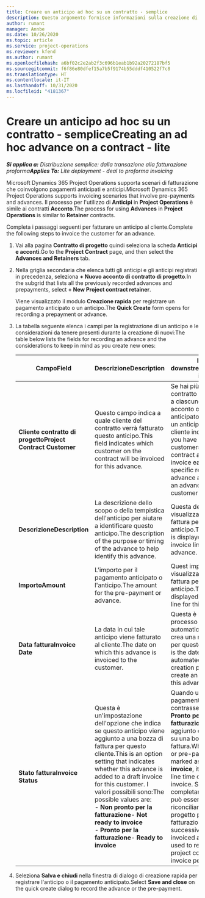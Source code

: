 ```yaml
---
title: Creare un anticipo ad hoc su un contratto - semplice
description: Questo argomento fornisce informazioni sulla creazione di un anticipo su un contratto secondo necessità.
author: rumant
manager: Annbe
ms.date: 10/26/2020
ms.topic: article
ms.service: project-operations
ms.reviewer: kfend
ms.author: rumant
ms.openlocfilehash: a6bf02c2e2ab2f3c696b1eab1b92a20272187bf5
ms.sourcegitcommit: f6f86e80dfef15a7b5f9174b55dddf410522f7c8
ms.translationtype: HT
ms.contentlocale: it-IT
ms.lasthandoff: 10/31/2020
ms.locfileid: "4181367"
---
```

# <a name="creating-an-ad-hoc-advance-on-a-contract---lite"></a><span data-ttu-id="1e979-103">Creare un anticipo ad hoc su un contratto - semplice</span><span class="sxs-lookup"><span data-stu-id="1e979-103">Creating an ad hoc advance on a contract - lite</span></span>

<span data-ttu-id="1e979-104">_**Si applica a:** Distribuzione semplice: dalla transazione alla fatturazione proforma_</span><span class="sxs-lookup"><span data-stu-id="1e979-104">_**Applies To:** Lite deployment - deal to proforma invoicing_</span></span>

<span data-ttu-id="1e979-105">Microsoft Dynamics 365 Project Operations supporta scenari di fatturazione che coinvolgono pagamenti anticipati e anticipi.</span><span class="sxs-lookup"><span data-stu-id="1e979-105">Microsoft Dynamics 365 Project Operations supports invoicing scenarios that involve pre-payments and advances.</span></span> <span data-ttu-id="1e979-106">Il processo per l'utilizzo di **Anticipi** in **Project Operations** è simile ai contratti **Acconto**.</span><span class="sxs-lookup"><span data-stu-id="1e979-106">The process for using **Advances** in **Project Operations** is similar to **Retainer** contracts.</span></span> 

<span data-ttu-id="1e979-107">Completa i passaggi seguenti per fatturare un anticipo al cliente.</span><span class="sxs-lookup"><span data-stu-id="1e979-107">Complete the following steps to invoice the customer for an advance.</span></span>

1. <span data-ttu-id="1e979-108">Vai alla pagina **Contratto di progetto** quindi seleziona la scheda **Anticipi e acconti**.</span><span class="sxs-lookup"><span data-stu-id="1e979-108">Go to the **Project Contract** page, and then select the **Advances and Retainers** tab.</span></span>
2. <span data-ttu-id="1e979-109">Nella griglia secondaria che elenca tutti gli anticipi e gli anticipi registrati in precedenza, seleziona **+ Nuovo acconto di contratto di progetto**.</span><span class="sxs-lookup"><span data-stu-id="1e979-109">In the subgrid that lists all the previously recorded advances and prepayments, select **+ New Project contract retainer**.</span></span> 

    <span data-ttu-id="1e979-110">Viene visualizzato il modulo **Creazione rapida** per registrare un pagamento anticipato o un anticipo.</span><span class="sxs-lookup"><span data-stu-id="1e979-110">The **Quick Create** form opens for recording a prepayment or advance.</span></span>
    
3. <span data-ttu-id="1e979-111">La tabella seguente elenca i campi per la registrazione di un anticipo e le considerazioni da tenere presenti durante la creazione di nuovi:</span><span class="sxs-lookup"><span data-stu-id="1e979-111">The table below lists the fields for recording an advance and the considerations to keep in mind as you create new ones:</span></span>

    | <span data-ttu-id="1e979-112">Campo</span><span class="sxs-lookup"><span data-stu-id="1e979-112">Field</span></span> | <span data-ttu-id="1e979-113">Descrizione</span><span class="sxs-lookup"><span data-stu-id="1e979-113">Description</span></span> | <span data-ttu-id="1e979-114">Impatto downstream</span><span class="sxs-lookup"><span data-stu-id="1e979-114">Downstream impact</span></span> |
    | --- | --- | --- |
    | <span data-ttu-id="1e979-115">**Cliente contratto di progetto**</span><span class="sxs-lookup"><span data-stu-id="1e979-115">**Project Contract Customer**</span></span> | <span data-ttu-id="1e979-116">Questo campo indica a quale cliente del contratto verrà fatturato questo anticipo.</span><span class="sxs-lookup"><span data-stu-id="1e979-116">This field indicates which customer on the contract will be invoiced for this advance.</span></span> | <span data-ttu-id="1e979-117">Se hai più clienti nel contratto e vuoi fatturare a ciascuno di essi un acconto o un importo anticipato specifico, crea un anticipo per ogni cliente individualmente.</span><span class="sxs-lookup"><span data-stu-id="1e979-117">If you have multiple customers on the contract and want to invoice each of them for a specific retainer or advance amount, create an advance for each customer individually.</span></span> |
    | <span data-ttu-id="1e979-118">**Descrizione**</span><span class="sxs-lookup"><span data-stu-id="1e979-118">**Description**</span></span> | <span data-ttu-id="1e979-119">La descrizione dello scopo o della tempistica dell'anticipo per aiutare a identificare questo anticipo.</span><span class="sxs-lookup"><span data-stu-id="1e979-119">The description of the purpose or timing of the advance to help identify this advance.</span></span> | <span data-ttu-id="1e979-120">Questa descrizione viene visualizzata nella riga di fattura per questo anticipo.</span><span class="sxs-lookup"><span data-stu-id="1e979-120">This description is displayed on the invoice line for this advance.</span></span> |
    | <span data-ttu-id="1e979-121">**Importo**</span><span class="sxs-lookup"><span data-stu-id="1e979-121">**Amount**</span></span> | <span data-ttu-id="1e979-122">L'importo per il pagamento anticipato o l'anticipo.</span><span class="sxs-lookup"><span data-stu-id="1e979-122">The amount for the pre-payment or advance.</span></span> | <span data-ttu-id="1e979-123">Quest importo viene visualizzato nella riga di fattura per questo anticipo.</span><span class="sxs-lookup"><span data-stu-id="1e979-123">This amount is displayed on the invoice line for this advance.</span></span> |
    | <span data-ttu-id="1e979-124">**Data fattura**</span><span class="sxs-lookup"><span data-stu-id="1e979-124">**Invoice Date**</span></span> | <span data-ttu-id="1e979-125">La data in cui tale anticipo viene fatturato al cliente.</span><span class="sxs-lookup"><span data-stu-id="1e979-125">The date on which this advance is invoiced to the customer.</span></span> | <span data-ttu-id="1e979-126">Questa è la data in cui il processo di creazione automatica della fattura crea una riga di fattura per questo anticipo.</span><span class="sxs-lookup"><span data-stu-id="1e979-126">This is the date for the automated invoice creation process to create an invoice line for this advance.</span></span> |
    | <span data-ttu-id="1e979-127">**Stato fattura**</span><span class="sxs-lookup"><span data-stu-id="1e979-127">**Invoice Status**</span></span> | <span data-ttu-id="1e979-128">Questa è un'impostazione dell'opzione che indica se questo anticipo viene aggiunto a una bozza di fattura per questo cliente.</span><span class="sxs-lookup"><span data-stu-id="1e979-128">This is an option setting that indicates whether this advance is added to a draft invoice for this customer.</span></span> <span data-ttu-id="1e979-129">I valori possibili sono:</span><span class="sxs-lookup"><span data-stu-id="1e979-129">The possible values are:</span></span></br><span data-ttu-id="1e979-130">- **Non pronto per la fatturazione**</span><span class="sxs-lookup"><span data-stu-id="1e979-130">- **Not ready to invoice**</span></span></br><span data-ttu-id="1e979-131">- **Pronto per la fatturazione**</span><span class="sxs-lookup"><span data-stu-id="1e979-131">- **Ready to invoice**</span></span> | <span data-ttu-id="1e979-132">Quando un anticipo o un pagamento anticipato è contrassegnato come **Pronto per la fatturazione**, viene aggiunto come riga di ora su una bozza di fattura.</span><span class="sxs-lookup"><span data-stu-id="1e979-132">When an advance or pre-payment is marked as **Ready to invoice**, it is added as a line time on a draft invoice.</span></span> <span data-ttu-id="1e979-133">Solo un anticipo completamente fatturato può essere utilizzato per riconciliare i costi del progetto per il periodo di fatturazione successivo.</span><span class="sxs-lookup"><span data-stu-id="1e979-133">Only a fully invoiced advance can be used to reconcile against project costs for the next invoice period.</span></span> |

4. <span data-ttu-id="1e979-134">Seleziona **Salva e chiudi** nella finestra di dialogo di creazione rapida per registrare l'anticipo o il pagamento anticipato.</span><span class="sxs-lookup"><span data-stu-id="1e979-134">Select **Save and close** on the quick create dialog to record the advance or the pre-payment.</span></span>
